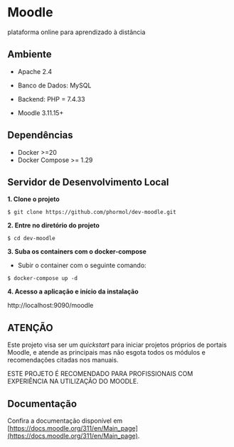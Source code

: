 # Moodle
plataforma online para aprendizado à distância
## Ambiente

* Apache 2.4

* Banco de Dados: MySQL

* Backend: PHP = 7.4.33
* Moodle 3.11.15+
    
## Dependências
* Docker >=20
* Docker Compose >= 1.29

## Servidor de Desenvolvimento Local

**1. Clone o projeto**

```$ git clone https://github.com/phormol/dev-moodle.git```

**2. Entre no diretório do projeto**

```$ cd dev-moodle```

**3. Suba os containers com o docker-compose**

* Subir o container com o seguinte comando:

```$ docker-compose up -d```

**4. Acesso a aplicação e início da instalação**

http://localhost:9090/moodle


ATENÇÃO
---------------------
Este projeto visa ser um *quickstart* para iniciar projetos próprios de portais Moodle, e atende as principais mas não esgota todos os módulos e recomendações citadas nos manuais.


ESTE PROJETO É RECOMENDADO PARA PROFISSIONAIS COM EXPERIÊNCIA NA UTILIZAÇÃO DO MOODLE.


Documentação
---------------------
Confira a documentação disponível em [https://docs.moodle.org/311/en/Main_page](https://docs.moodle.org/311/en/Main_page).

